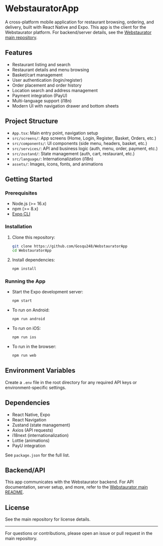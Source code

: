 # WebstauratorApp

A cross-platform mobile application for restaurant browsing, ordering, and delivery, built with React Native and Expo. This app is the client for the Webstaurator platform. For backend/server details, see the [Webstaurator main repository](https://github.com/Gosqu248/Webstaurator).

## Features
- Restaurant listing and search
- Restaurant details and menu browsing
- Basket/cart management
- User authentication (login/register)
- Order placement and order history
- Location search and address management
- Payment integration (PayU)
- Multi-language support (i18n)
- Modern UI with navigation drawer and bottom sheets

## Project Structure
- `App.tsx`: Main entry point, navigation setup
- `src/screens/`: App screens (Home, Login, Register, Basket, Orders, etc.)
- `src/components/`: UI components (side menu, headers, basket, etc.)
- `src/services/`: API and business logic (auth, menu, order, payment, etc.)
- `src/zustand/`: State management (auth, cart, restaurant, etc.)
- `src/language/`: Internationalization (i18n)
- `assets/`: Images, icons, fonts, and animations

## Getting Started

### Prerequisites
- Node.js (>= 16.x)
- npm (>= 8.x)
- [Expo CLI](https://docs.expo.dev/get-started/installation/)

### Installation
1. Clone this repository:
   ```sh
   git clone https://github.com/Gosqu248/WebstauratorApp
   cd WebstauratorApp
   ```
2. Install dependencies:
   ```sh
   npm install
   ```

### Running the App
- Start the Expo development server:
  ```sh
  npm start
  ```
- To run on Android:
  ```sh
  npm run android
  ```
- To run on iOS:
  ```sh
  npm run ios
  ```
- To run in the browser:
  ```sh
  npm run web
  ```

## Environment Variables
Create a `.env` file in the root directory for any required API keys or environment-specific settings.

## Dependencies
- React Native, Expo
- React Navigation
- Zustand (state management)
- Axios (API requests)
- i18next (internationalization)
- Lottie (animations)
- PayU integration

See `package.json` for the full list.

## Backend/API
This app communicates with the Webstaurator backend. For API documentation, server setup, and more, refer to the [Webstaurator main README](https://github.com/Gosqu248/Webstaurator).

## License
See the main repository for license details.

---

For questions or contributions, please open an issue or pull request in the main repository.